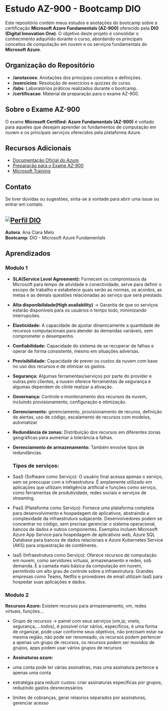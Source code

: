 # Estudo AZ-900 - Bootcamp DIO

Este repositório contém meus estudos e anotações do bootcamp sobre a certificação **Microsoft Azure Fundamentals (AZ-900)** oferecido pela **DIO (Digital Innovation One)**. O objetivo deste projeto é consolidar o conhecimento adquirido durante o curso, abordando os principais conceitos de computação em nuvem e os serviços fundamentais do **Microsoft Azure**.


## Organização do Repositório

- **/anotacoes**: Anotações dos principais conceitos e definições.
- **/exercicios**: Resolução de exercícios e quizzes do curso.
- **/labs**: Laboratórios práticos realizados durante o bootcamp.
- **/certificacao**: Material de preparação para o exame AZ-900.

## Sobre o Exame AZ-900

O exame **Microsoft Certified: Azure Fundamentals (AZ-900)** é voltado para aqueles que desejam aprender os fundamentos de computação em nuvem e os principais serviços oferecidos pela plataforma Azure.

## Recursos Adicionais

- [Documentação Oficial do Azure](https://docs.microsoft.com/pt-br/azure/)
- [Preparação para o Exame AZ-900](https://learn.microsoft.com/pt-br/certifications/exams/az-900)
- [Microsoft Training](https://learn.microsoft.com/pt-br/training/browse/?products=azure&resource_type=learning%20path)


## Contato

Se tiver dúvidas ou sugestões, sinta-se à vontade para abrir uma issue ou entrar em contato.


[![Perfil DIO](https://img.shields.io/badge/-Meu%20Perfil%20na%20DIO-30A3DC?style=for-the-badge)](https://www.dio.me/users/cadastrosanaw)
---

**Autora**: Ana Clara Melo  
**Bootcamp**: DIO - Microsoft Azure Fundamentals

## Aprendizados
### Modulo 1
- **SLA(Service Level Agreement):** Fornecem os compromissos da Microsoft para tempo de atividade e conectividade, serve para definir o escopo de trabalho e estabelece quais serão as normas, os acordos, as metas e as demais questões relacionadas ao serviço que será prestado.
- **Alta disponibilidade(High availability)** → Garantia de que os serviços estarão disponíveis para os usuários o tempo todo, minimizando interrupções.
- **Elasticidade:** A capacidade de ajustar dinamicamente a quantidade de recursos computacionais para atender às demandas variáveis, sem comprometer o desempenho.
- **Confiabilidade:** Capacidade do sistema de se recuperar de falhas e operar de forma consistente, mesmo em situações adversas.
- **Previsibilidade:**  Capacidade de prever os custos da nuvem com base no uso dos recursos e de otimizar os gastos.
- **Segurança:** Algumas ferramentas/serviços por parte do provider e outras pelo clientes, a nuvem oferece ferramentas de segurança e algumas dependem do clinte realizar a ativação.
- **Governança:** Controle e monitoramento dos recursos da nuvem, incluindo provisionamento, configuração e otimização.
- **Gerenciamento:** gerenciamento, provisionamento de recuros, definição de alertas, uso de código, escalamento de recursos com modelos, automatizar
- **Redundãncia de zonas:** Distribuição dos recursos em diferentes zonas geográficas para aumentar a tolerância a falhas.
- **Gerenciamento de armazenamento:** Também envolve tipos de redundâncias.

  ### Tipos de serviços:
- SaaS (Software como Serviço): O usuário final acessa apenas o serviço, sem se preocupar com a infraestrutura. É amplamente utilizado em aplicações que utilizam inteligência artificial e funções como serviço, como ferramentas de produtividade, redes sociais e serviços de streaming.

- PaaS (Plataforma como Serviço): Fornece uma plataforma completa para desenvolvimento e hospedagem de aplicativos, abstraindo a complexidade da infraestrutura subjacente. Desenvolvedores podem se concentrar no código, sem precisar gerenciar o sistema operacional, bancos de dados e outros componentes. Exemplos incluem Microsoft Azure App Service para hospedagem de aplicativos web, Azure SQL Database para bancos de dados relacionais e Azure Kubernetes Service (AKS) para orquestração de contêineres.

- IaaS (Infraestrutura como Serviço): Oferece recursos de computação em nuvem, como servidores virtuais, armazenamento e redes, sob demanda. É a camada mais básica da computação em nuvem, permitindo um alto grau de controle sobre a infraestrutura. Grandes empresas como Teams, Netflix e provedores de email utilizam IaaS para hospedar suas aplicações e dados.

### Modulo 2

**Recursos Azure:**
Existem recursos para armazenamento, vm, redes virtuais, funções…

- Grupo de recursos → painel com seus serviços (vm,ip, vnets, segurança,….todos), é possivel criar vários, especificos, é uma forma de organizar, pode usar conforme seus objetivos, não precisam estar na mesma região, não pode ser renomeado, os recursos podem pertencer a apenas um grupo de recursos, os recursos podem ser movidos de grupos, apps podem usar vários grupos de recursos

- **Assinaturas azure:**
- uma conta pode ter várias assinatiras, mas uma assinatura pertence a apenas uma conta
- estratégia para reduzir custos: criar assinaturas especificas por grupos, reduzindo gastos desnecessários
- limites de cobranças, gerar relaorios separados por assinaturas, gerenciar acesso



